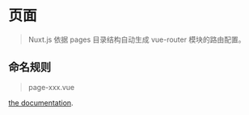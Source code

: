 # 页面

> Nuxt.js 依据 pages 目录结构自动生成 vue-router 模块的路由配置。

## 命名规则
> page-xxx.vue

[the documentation](https://nuxtjs.org/guide/routing).
